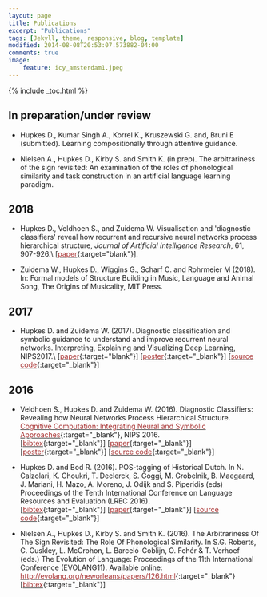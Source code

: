 ```yaml
---
layout: page
title: Publications
excerpt: "Publications"
tags: [Jekyll, theme, responsive, blog, template]
modified: 2014-08-08T20:53:07.573882-04:00
comments: true
image: 
    feature: icy_amsterdam1.jpeg
---
```


{% include _toc.html %}

## In preparation/under review

* Hupkes D., Kumar Singh A., Korrel K., Kruszewski G. and, Bruni E (submitted). Learning compositionally through attentive guidance.

* Nielsen A., Hupkes D., Kirby S. and Smith K. (in prep). The arbitrariness of the sign revisited: An examination of the roles of phonological similarity and task construction in an artificial language learning paradigm.

## 2018

* Hupkes D., Veldhoen S., and Zuidema W.  Visualisation and 'diagnostic classifiers' reveal how recurrent and recursive neural networks process hierarchical structure, *Journal of Artificial Intelligence Research*, 61, 907-926.\\
\[[<font color="brown">paper</font>](https://arxiv.org/abs/1711.10203){:target="blank"}\].


* Zuidema W., Hupkes D., Wiggins G., Scharf C. and Rohrmeier M (2018). In: Formal models of Structure Building in Music, Language and Animal Song, The Origins of Musicality, MIT Press.

## 2017

* Hupkes D. and Zuidema W. (2017). Diagnostic classification and symbolic guidance to understand and improve recurrent neural networks. Interpreting, Explaining and Visualizing Deep Learning, NIPS2017.\\
\[[<font color="brown">paper</font>](http://www.interpretable-ml.org/nips2017workshop/papers/12.pdf){:target="blank"}\] \[[<font color="brown">poster</font>](../research/nips2017_poster.pdf){:target="_blank"}\] \[[<font color="brown">source code</font>](https://github.com/dieuwkehupkes/processing_arithmetics){:target="_blank"}\]

## 2016

* Veldhoen S., Hupkes D. and Zuidema W. (2016). Diagnostic Classifiers: Revealing how Neural Networks
Process Hierarchical Structure. [<font color="brown">Cognitive Computation: Integrating Neural and Symbolic Approaches</font>](http://daselab.cs.wright.edu/nesy/CoCo2016/){:target="_blank"}, NIPS 2016.   
\[[<font color="brown">bibtex</font>](nips_bib.txt){:target="_blank"}\] \[[<font color="brown">paper</font>](../research/nips2016.pdf){:target="_blank"}\] \[[<font color="brown">poster</font>](../research/nips2016_poster.pdf){:target="_blank"}\] \[[<font color="brown">source code</font>](https://github.com/dieuwkehupkes/processing_arithmetics){:target="_blank"}\]

* Hupkes D. and Bod R. (2016). POS-tagging of Historical Dutch. In N. Calzolari, K. Choukri, T. Declerck, S. Goggi, M. Grobelnik, B. Maegaard, J. Mariani, H. Mazo, A. Moreno, J. Odijk and S. Piperidis (eds) Proceedings of the Tenth International Conference on Language Resources and Evaluation (LREC 2016).   
\[[<font color="brown">bibtex</font>](LREC_bib.txt){:target="_blank"}\] \[[<font color="brown">paper</font>](../research/LREC2016.pdf){:target="_blank"}\] \[[<font color="brown">source code</font>](https://github.com/dieuwkehupkes/POStagging){:target="_blank"}\]

* Nielsen A., Hupkes D., Kirby S. and Smith K. (2016). The Arbitrariness Of The Sign Revisited: The Role Of Phonological Similarity. In S.G. Roberts, C. Cuskley, L. McCrohon, L. Barceló-Coblijn, O. Fehér & T. Verhoef (eds.) The Evolution of Language: Proceedings of the 11th International Conference (EVOLANG11). Available online: [<font color="brown">http://evolang.org/neworleans/papers/126.html</font>](http://evolang.org/neworleans/papers/126.html){:target="_blank"}   
\[[<font color="brown">bibtex</font>](Evolang_bib.txt){:target="_blank"}\]

